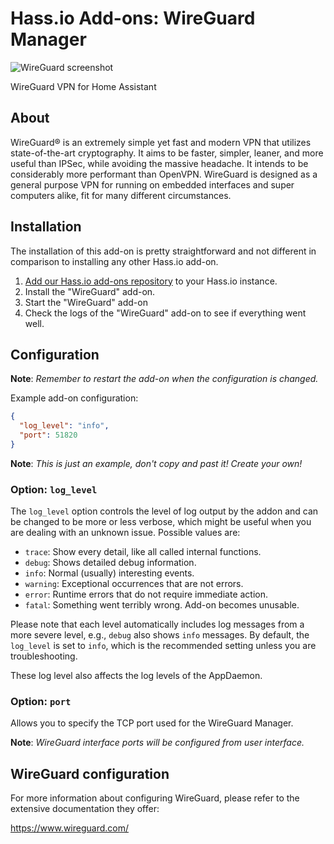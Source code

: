 # Hass.io Add-ons: WireGuard Manager

![WireGuard screenshot][screenshot]

WireGuard VPN for Home Assistant

## About

WireGuard® is an extremely simple yet fast and modern VPN that utilizes 
state-of-the-art cryptography. It aims to be faster, simpler, leaner, and 
more useful than IPSec, while avoiding the massive headache. It intends to 
be considerably more performant than OpenVPN. WireGuard is designed as a 
general purpose VPN for running on embedded interfaces and super computers 
alike, fit for many different circumstances.

## Installation

The installation of this add-on is pretty straightforward and not different in
comparison to installing any other Hass.io add-on.

1. [Add our Hass.io add-ons repository][repository] to your Hass.io instance.
1. Install the "WireGuard" add-on.
1. Start the "WireGuard" add-on
1. Check the logs of the "WireGuard" add-on to see if everything went well.

## Configuration

**Note**: _Remember to restart the add-on when the configuration is changed._

Example add-on configuration:

```json
{
  "log_level": "info",
  "port": 51820
}
```

**Note**: _This is just an example, don't copy and past it! Create your own!_

### Option: `log_level`

The `log_level` option controls the level of log output by the addon and can
be changed to be more or less verbose, which might be useful when you are
dealing with an unknown issue. Possible values are:

- `trace`: Show every detail, like all called internal functions.
- `debug`: Shows detailed debug information.
- `info`: Normal (usually) interesting events.
- `warning`: Exceptional occurrences that are not errors.
- `error`:  Runtime errors that do not require immediate action.
- `fatal`: Something went terribly wrong. Add-on becomes unusable.

Please note that each level automatically includes log messages from a
more severe level, e.g., `debug` also shows `info` messages. By default,
the `log_level` is set to `info`, which is the recommended setting unless
you are troubleshooting.

These log level also affects the log levels of the AppDaemon.

### Option: `port`

Allows you to specify the TCP port used for the WireGuard Manager.

**Note**: _WireGuard interface ports will be configured from user interface._


## WireGuard configuration

For more information about configuring WireGuard, please refer to the
extensive documentation they offer:

<https://www.wireguard.com/>

[repository]: https://github.com/whiskerz007/addon-wireguard
[screenshot]: https://github.com/whiskerz007/addon-wireguard/raw/master/images/screenshot.png
